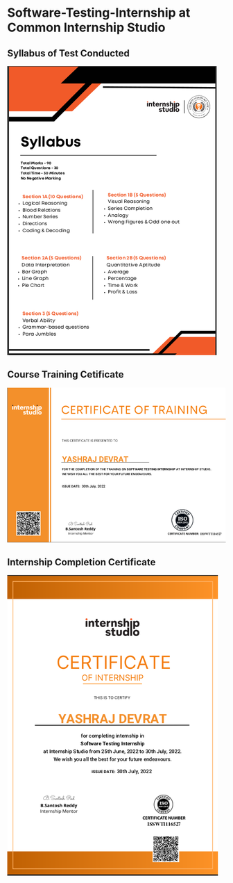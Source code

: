 # Software-Testing-Internship at Common Internship Studio 

## Syllabus of Test Conducted

![Logo](https://github.com/yashraj9011/yashraj9011/blob/main/Syllabus%20of%20internship%20test.png)

## Course Training Cetificate

![Logo](https://github.com/yashraj9011/yashraj9011/blob/main/Screenshot%20from%202023-10-05%2011-15-02.png)

## Internship Completion Certificate
![Logo](https://github.com/yashraj9011/yashraj9011/blob/main/Internship%20Certificate.png)




